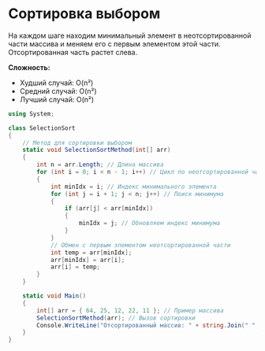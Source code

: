 # Сортировка выбором
На каждом шаге находим минимальный элемент в неотсортированной части массива и меняем его с первым элементом этой части. Отсортированная часть растет слева.

**Сложность:**
- Худший случай: O(n²)
- Средний случай: O(n²)
- Лучший случай: O(n²)

```cs
using System;

class SelectionSort
{
    // Метод для сортировки выбором
    static void SelectionSortMethod(int[] arr)
    {
        int n = arr.Length; // Длина массива
        for (int i = 0; i < n - 1; i++) // Цикл по неотсортированной части
        {
            int minIdx = i; // Индекс минимального элемента
            for (int j = i + 1; j < n; j++) // Поиск минимума
            {
                if (arr[j] < arr[minIdx])
                {
                    minIdx = j; // Обновляем индекс минимума
                }
            }
            // Обмен с первым элементом неотсортированной части
            int temp = arr[minIdx];
            arr[minIdx] = arr[i];
            arr[i] = temp;
        }
    }

    static void Main()
    {
        int[] arr = { 64, 25, 12, 22, 11 }; // Пример массива
        SelectionSortMethod(arr); // Вызов сортировки
        Console.WriteLine("Отсортированный массив: " + string.Join(" ", arr));
    }
}
```